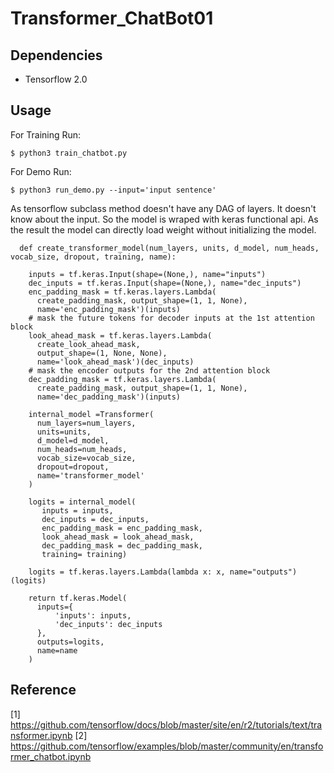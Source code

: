 # Transformer_ChatBot01




## Dependencies

* Tensorflow 2.0


## Usage

For Training Run:

```
$ python3 train_chatbot.py 

```

For Demo Run:

``` 
$ python3 run_demo.py --input='input sentence'

```

As tensorflow subclass method doesn't have any DAG of layers. It doesn't know about the input. So the model is wraped with keras functional api. As the result the model can directly load weight without initializing the model.

```
  def create_transformer_model(num_layers, units, d_model, num_heads, vocab_size, dropout, training, name):

    inputs = tf.keras.Input(shape=(None,), name="inputs")
    dec_inputs = tf.keras.Input(shape=(None,), name="dec_inputs")
    enc_padding_mask = tf.keras.layers.Lambda(
      create_padding_mask, output_shape=(1, 1, None),
      name='enc_padding_mask')(inputs)
    # mask the future tokens for decoder inputs at the 1st attention block
    look_ahead_mask = tf.keras.layers.Lambda(
      create_look_ahead_mask,
      output_shape=(1, None, None),
      name='look_ahead_mask')(dec_inputs)
    # mask the encoder outputs for the 2nd attention block
    dec_padding_mask = tf.keras.layers.Lambda(
      create_padding_mask, output_shape=(1, 1, None),
      name='dec_padding_mask')(inputs)

    internal_model =Transformer(
      num_layers=num_layers,
      units=units,
      d_model=d_model,
      num_heads=num_heads,
      vocab_size=vocab_size,
      dropout=dropout, 
      name='transformer_model'
    )

    logits = internal_model(
       inputs = inputs,
       dec_inputs = dec_inputs, 
       enc_padding_mask = enc_padding_mask, 
       look_ahead_mask = look_ahead_mask, 
       dec_padding_mask = dec_padding_mask,
       training= training)

    logits = tf.keras.layers.Lambda(lambda x: x, name="outputs")(logits)

    return tf.keras.Model(
      inputs={
          'inputs': inputs, 
          'dec_inputs': dec_inputs
      }, 
      outputs=logits, 
      name=name
    )
```

## Reference

[1] https://github.com/tensorflow/docs/blob/master/site/en/r2/tutorials/text/transformer.ipynb
[2] https://github.com/tensorflow/examples/blob/master/community/en/transformer_chatbot.ipynb

